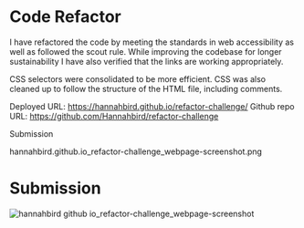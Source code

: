 # Code Refactor

I have refactored the code by meeting the standards in web accessibility as well as followed the scout rule. While improving the codebase for longer sustainability I have also verified that the links are working appropriately.

CSS selectors were consolidated to be more efficient. CSS was also cleaned up to follow the structure of the HTML file, including comments.

Deployed URL: https://hannahbird.github.io/refactor-challenge/
Github repo URL: https://github.com/Hannahbird/refactor-challenge

Submission

hannahbird.github.io_refactor-challenge_webpage-screenshot.png
# Submission

![hannahbird github io_refactor-challenge_webpage-screenshot](https://user-images.githubusercontent.com/106041115/171948878-1037830b-0104-4e40-b0e4-15e2ae3ad03d.png)
